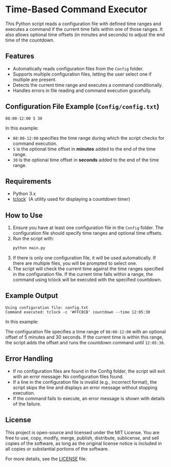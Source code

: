 # Time-Based Command Executor

This Python script reads a configuration file with defined time ranges and executes a command if the current time falls within one of those ranges. It also allows optional time offsets (in minutes and seconds) to adjust the end time of the countdown.

## Features
- Automatically reads configuration files from the `Config` folder.
- Supports multiple configuration files, letting the user select one if multiple are present.
- Detects the current time range and executes a command conditionally.
- Handles errors in file reading and command execution gracefully.

## Configuration File Example (`Config/config.txt`)
```text
08:00-12:00 5 30
```

In this example:
- `08:00-12:00` specifies the time range during which the script checks for command execution.
- `5` is the optional time offset in **minutes** added to the end of the time range.
- `30` is the optional time offset in **seconds** added to the end of the time range.

## Requirements
- Python 3.x
- [tclock](https://lib.rs/crates/clock-tui)` (A utility used for displaying a countdown timer)

## How to Use
1. Ensure you have at least one configuration file in the `Config` folder. The configuration file should specify time ranges and optional time offsets.
2. Run the script with:
   ```bash
   python main.py

3. If there is only one configuration file, it will be used automatically. If there are multiple files, you will be prompted to select one.
4. The script will check the current time against the time ranges specified in the configuration file. If the current time falls within a range, the command using tclock will be executed with the specified countdown.

## Example Output
   ```text
Using configuration file: config.txt
Command executed: tclock -c '#FFC0CB' countdown --time 12:05:30
```

In this example:

The configuration file specifies a time range of `08:00-12:00` with an optional offset of 5 minutes and 30 seconds.
If the current time is within this range, the script adds the offset and runs the countdown command until `12:05:30`.

## Error Handling
- If no configuration files are found in the Config folder, the script will exit with an error message: No configuration files found.
- If a line in the configuration file is invalid (e.g., incorrect format), the script skips the line and displays an error message without stopping execution.
- If the command fails to execute, an error message is shown with details of the failure.

## License
This project is open-source and licensed under the MIT License. You are free to use, copy, modify, merge, publish, distribute, sublicense, and sell copies of the software, as long as the original license notice is included in all copies or substantial portions of the software.

For more details, see the [LICENSE](./LICENSE) file.
